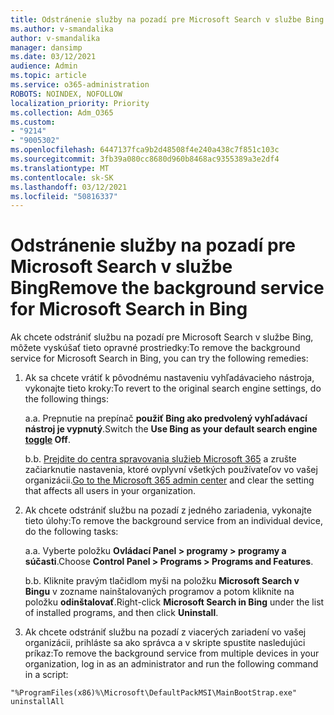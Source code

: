 ```yaml
---
title: Odstránenie služby na pozadí pre Microsoft Search v službe Bing
ms.author: v-smandalika
author: v-smandalika
manager: dansimp
ms.date: 03/12/2021
audience: Admin
ms.topic: article
ms.service: o365-administration
ROBOTS: NOINDEX, NOFOLLOW
localization_priority: Priority
ms.collection: Adm_O365
ms.custom:
- "9214"
- "9005302"
ms.openlocfilehash: 6447137fca9b2d48508f4e240a438c7f851c103c
ms.sourcegitcommit: 3fb39a080cc8680d960b8468ac9355389a3e2df4
ms.translationtype: MT
ms.contentlocale: sk-SK
ms.lasthandoff: 03/12/2021
ms.locfileid: "50816337"
---
```

# <a name="remove-the-background-service-for-microsoft-search-in-bing"></a><span data-ttu-id="85500-102">Odstránenie služby na pozadí pre Microsoft Search v službe Bing</span><span class="sxs-lookup"><span data-stu-id="85500-102">Remove the background service for Microsoft Search in Bing</span></span>

<span data-ttu-id="85500-103">Ak chcete odstrániť službu na pozadí pre Microsoft Search v službe Bing, môžete vyskúšať tieto opravné prostriedky:</span><span class="sxs-lookup"><span data-stu-id="85500-103">To remove the background service for Microsoft Search in Bing, you can try the following remedies:</span></span>

1. <span data-ttu-id="85500-104">Ak sa chcete vrátiť k pôvodnému nastaveniu vyhľadávacieho nástroja, vykonajte tieto kroky:</span><span class="sxs-lookup"><span data-stu-id="85500-104">To revert to the original search engine settings, do the following things:</span></span>

    <span data-ttu-id="85500-105">a.</span><span class="sxs-lookup"><span data-stu-id="85500-105">a.</span></span> <span data-ttu-id="85500-106">Prepnutie na prepínač **použiť Bing ako predvolený vyhľadávací [](https://docs.microsoft.com/deployoffice/microsoft-search-bing#change-whether-bing-is-the-default-search-engine-for-google-chrome) nástroj je vypnutý**.</span><span class="sxs-lookup"><span data-stu-id="85500-106">Switch the **Use Bing as your default search engine [toggle](https://docs.microsoft.com/deployoffice/microsoft-search-bing#change-whether-bing-is-the-default-search-engine-for-google-chrome) Off**.</span></span>

    <span data-ttu-id="85500-107">b.</span><span class="sxs-lookup"><span data-stu-id="85500-107">b.</span></span> <span data-ttu-id="85500-108">[Prejdite do centra spravovania služieb Microsoft 365](https://docs.microsoft.com/deployoffice/microsoft-search-bing#configure-the-setting-in-the-microsoft-365-admin-center-to-allow-the-extension-to-be-installed) a zrušte začiarknutie nastavenia, ktoré ovplyvní všetkých používateľov vo vašej organizácii.</span><span class="sxs-lookup"><span data-stu-id="85500-108">[Go to the Microsoft 365 admin center](https://docs.microsoft.com/deployoffice/microsoft-search-bing#configure-the-setting-in-the-microsoft-365-admin-center-to-allow-the-extension-to-be-installed) and clear the setting that affects all users in your organization.</span></span>

2. <span data-ttu-id="85500-109">Ak chcete odstrániť službu na pozadí z jedného zariadenia, vykonajte tieto úlohy:</span><span class="sxs-lookup"><span data-stu-id="85500-109">To remove the background service from an individual device, do the following tasks:</span></span>

    <span data-ttu-id="85500-110">a.</span><span class="sxs-lookup"><span data-stu-id="85500-110">a.</span></span> <span data-ttu-id="85500-111">Vyberte položku **Ovládací Panel > programy > programy a súčasti**.</span><span class="sxs-lookup"><span data-stu-id="85500-111">Choose **Control Panel > Programs > Programs and Features**.</span></span>

    <span data-ttu-id="85500-112">b.</span><span class="sxs-lookup"><span data-stu-id="85500-112">b.</span></span> <span data-ttu-id="85500-113">Kliknite pravým tlačidlom myši na položku **Microsoft Search v Bingu** v zozname nainštalovaných programov a potom kliknite na položku **odinštalovať**.</span><span class="sxs-lookup"><span data-stu-id="85500-113">Right-click **Microsoft Search in Bing** under the list of installed programs, and then click **Uninstall**.</span></span>

3. <span data-ttu-id="85500-114">Ak chcete odstrániť službu na pozadí z viacerých zariadení vo vašej organizácii, prihláste sa ako správca a v skripte spustite nasledujúci príkaz:</span><span class="sxs-lookup"><span data-stu-id="85500-114">To remove the background service from multiple devices in your organization, log in as an administrator and run the following command in a script:</span></span> 

`"%ProgramFiles(x86)%\Microsoft\DefaultPackMSI\MainBootStrap.exe" uninstallAll`
